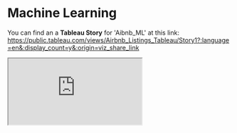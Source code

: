 # Machine Learning

You can find an a **Tableau Story** for 'Aibnb_ML' at this link: <br>
https://public.tableau.com/views/Airbnb_Listings_Tableau/Story1?:language=en&:display_count=y&:origin=viz_share_link

<html>
  <body>
    <iframe src="https://public.tableau.com/views/Airbnb_Listings_Tableau/Story1?:origin=viz_share_link">
    </iframe>
  </body>
</html>
